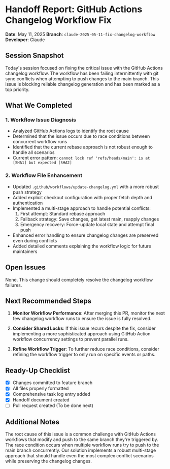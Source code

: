# Handoff Report: GitHub Actions Changelog Workflow Fix

**Date**: May 11, 2025
**Branch**: `claude-2025-05-11-fix-changelog-workflow`
**Developer**: Claude

## Session Snapshot

Today's session focused on fixing the critical issue with the GitHub Actions changelog workflow. The workflow has been failing intermittently with git sync conflicts when attempting to push changes to the main branch. This issue is blocking reliable changelog generation and has been marked as a top priority.

## What We Completed

### 1. Workflow Issue Diagnosis

- Analyzed GitHub Actions logs to identify the root cause
- Determined that the issue occurs due to race conditions between concurrent workflow runs
- Identified that the current rebase approach is not robust enough to handle all scenarios
- Current error pattern: `cannot lock ref 'refs/heads/main': is at [SHA1] but expected [SHA2]`

### 2. Workflow File Enhancement

- Updated `.github/workflows/update-changelog.yml` with a more robust push strategy
- Added explicit checkout configuration with proper fetch depth and authentication
- Implemented a multi-stage approach to handle potential conflicts:
  1. First attempt: Standard rebase approach
  2. Fallback strategy: Save changes, get latest main, reapply changes
  3. Emergency recovery: Force-update local state and attempt final push
- Enhanced error handling to ensure changelog changes are preserved even during conflicts
- Added detailed comments explaining the workflow logic for future maintainers

## Open Issues

None. This change should completely resolve the changelog workflow failures.

## Next Recommended Steps

1. **Monitor Workflow Performance**: After merging this PR, monitor the next few changelog workflow runs to ensure the issue is fully resolved.

2. **Consider Shared Locks**: If this issue recurs despite the fix, consider implementing a more sophisticated approach using GitHub Action workflow concurrency settings to prevent parallel runs.

3. **Refine Workflow Trigger**: To further reduce race conditions, consider refining the workflow trigger to only run on specific events or paths.

## Ready-Up Checklist

- [x] Changes committed to feature branch
- [x] All files properly formatted
- [x] Comprehensive task log entry added
- [x] Handoff document created
- [ ] Pull request created (To be done next)

## Additional Notes

The root cause of this issue is a common challenge with GitHub Actions workflows that modify and push to the same branch they're triggered by. The race condition occurs when multiple workflow runs try to push to the main branch concurrently. Our solution implements a robust multi-stage approach that should handle even the most complex conflict scenarios while preserving the changelog changes.
